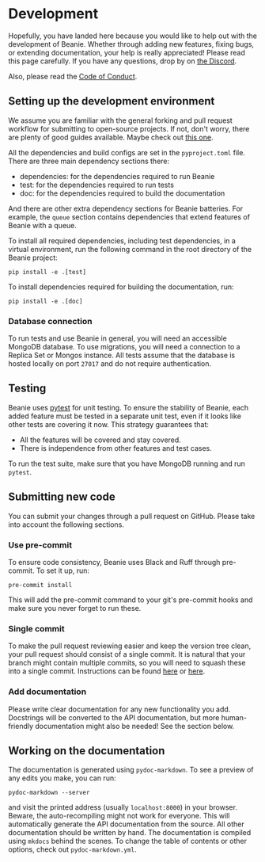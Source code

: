 # Development

Hopefully, you have landed here because you would like to help out with the development of Beanie. Whether through adding new features, fixing bugs, or extending documentation, your help is really appreciated! Please read this page carefully. If you have any questions, drop by on [the Discord](https://discord.com/invite/29mMrEBvr4).

Also, please read the [Code of Conduct](code-of-conduct.md).

## Setting up the development environment

We assume you are familiar with the general forking and pull request workflow for submitting to open-source projects. If not, don't worry, there are plenty of good guides available. Maybe check out [this one](https://www.atlassian.com/git/tutorials/comparing-workflows/forking-workflow).

All the dependencies and build configs are set in the `pyproject.toml` file. There are three main dependency sections there:

- dependencies: for the dependencies required to run Beanie
- test: for the dependencies required to run tests
- doc: for the dependencies required to build the documentation

And there are other extra dependency sections for Beanie batteries. For example, the `queue` section contains dependencies that extend features of Beanie with a queue.

To install all required dependencies, including test dependencies, in a virtual environment, run the following command in the root directory of the Beanie project:

```shell
pip install -e .[test]
```

To install dependencies required for building the documentation, run:

```shell
pip install -e .[doc]
```

### Database connection

To run tests and use Beanie in general, you will need an accessible MongoDB database. To use migrations, you will need a connection to a Replica Set or Mongos instance. All tests assume that the database is hosted locally on port `27017` and do not require authentication.

## Testing

Beanie uses [pytest](https://docs.pytest.org) for unit testing. To ensure the stability of Beanie, each added feature must be tested in a separate unit test, even if it looks like other tests are covering it now. This strategy guarantees that:

- All the features will be covered and stay covered.
- There is independence from other features and test cases.

To run the test suite, make sure that you have MongoDB running and run `pytest`.

## Submitting new code

You can submit your changes through a pull request on GitHub. Please take into account the following sections.

### Use pre-commit

To ensure code consistency, Beanie uses Black and Ruff through pre-commit. To set it up, run:

```shell
pre-commit install
```

This will add the pre-commit command to your git's pre-commit hooks and make sure you never forget to run these.

### Single commit

To make the pull request reviewing easier and keep the version tree clean, your pull request should consist of a single commit. It is natural that your branch might contain multiple commits, so you will need to squash these into a single commit. Instructions can be found [here](https://www.internalpointers.com/post/squash-commits-into-one-git) or [here](https://medium.com/@slamflipstrom/a-beginners-guide-to-squashing-commits-with-git-rebase-8185cf6e62ec).

### Add documentation

Please write clear documentation for any new functionality you add. Docstrings will be converted to the API documentation, but more human-friendly documentation might also be needed! See the section below.

## Working on the documentation

The documentation is generated using `pydoc-markdown`. To see a preview of any edits you make, you can run:

```shell
pydoc-markdown --server
```

and visit the printed address (usually `localhost:8000`) in your browser. Beware, the auto-recompiling might not work for everyone.
This will automatically generate the API documentation from the source. All other documentation should be written by hand. The documentation is compiled using `mkdocs` behind the scenes. To change the table of contents or other options, check out `pydoc-markdown.yml`.